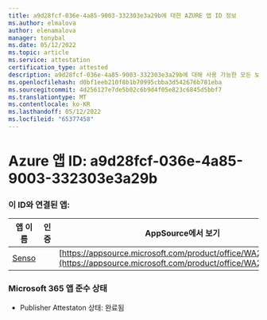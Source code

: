 ```yaml
---
title: a9d28fcf-036e-4a85-9003-332303e3a29b에 대한 AZURE 앱 ID 정보
ms.author: elmalova
author: elenamalova
manager: tonybal
ms.date: 05/12/2022
ms.topic: article
ms.service: attestation
certification_type: attested
description: a9d28fcf-036e-4a85-9003-332303e3a29b에 대해 사용 가능한 모든 보안 및 규정 준수 정보입니다.
ms.openlocfilehash: d0bf1eeb210f8b1b70995cbba3d542676b781eba
ms.sourcegitcommit: 4d256127e7de5b02c6b9d4f05e823c6845d5bbf7
ms.translationtype: MT
ms.contentlocale: ko-KR
ms.lasthandoff: 05/12/2022
ms.locfileid: "65377458"
---
```

# <a name="azure-app-id-a9d28fcf-036e-4a85-9003-332303e3a29b"></a>Azure 앱 ID: a9d28fcf-036e-4a85-9003-332303e3a29b


### <a name="apps-associated-with-this-id"></a>이 ID와 연결된 앱:
| **앱 이름** | **인증** | **AppSource에서 보기** |
|--------------|---------------|-----------------------|
| [Senso](../forward/WA200002571.md) |  | [https://appsource.microsoft.com/product/office/WA200002571](https://appsource.microsoft.com/product/office/WA200002571) |

### <a name="microsoft-365-app-compliance-status"></a>Microsoft 365 앱 준수 상태
- Publisher Attestaton 상태: 완료됨
